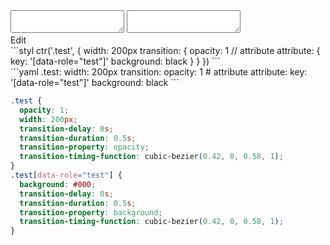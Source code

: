 <div data-size="340" class="code-cont" data-example="attribute">
    <div class="code">
        <div class="code-wrap">
            <textarea id="stylus"></textarea>
            <textarea id="css"></textarea>
            <div class="edit-code">
                <span>Edit</span>
            </div>
        </div>
    </div>
</div>


<div data-size="340" data-examples="stylus"></div>
```styl
ctr('.test', {
  width: 200px
  transition: {
    opacity: 1
    // attribute
    attribute: {
      key: '[data-role="test"]'
      background: black
    }
  }
})
```

<div data-size="340" data-examples="yaml"></div>
```yaml
.test:
  width: 200px
  transition:
    opacity: 1
    # attribute
    attribute:
      key: '[data-role="test"]'
      background: black
```

```css
.test {
  opacity: 1;
  width: 200px;
  transition-delay: 0s;
  transition-duration: 0.5s;
  transition-property: opacity;
  transition-timing-function: cubic-bezier(0.42, 0, 0.58, 1);
}
.test[data-role="test"] {
  background: #000;
  transition-delay: 0s;
  transition-duration: 0.5s;
  transition-property: background;
  transition-timing-function: cubic-bezier(0.42, 0, 0.58, 1);
}
```
<div class="cf"></div>
